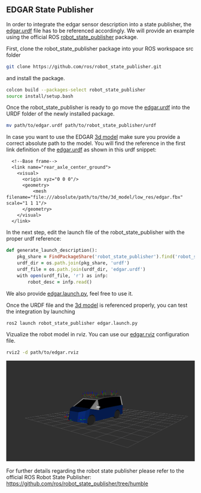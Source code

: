 ## EDGAR State Publisher

In order to integrate the edgar sensor description into a state publisher, the [edgar.urdf](../../source/sensor_parameter/edgar.urdf) file has to be referenced accordingly. 
We will provide an example using the official ROS [robot_state_publisher](https://github.com/ros/robot_state_publisher.git) package. 

First, clone the robot_state_publisher package into your ROS workspace src folder
```sh
git clone https://github.com/ros/robot_state_publisher.git
```
and install the package.

```sh
colcon build --packages-select robot_state_publisher
source install/setup.bash
```

Once the robot_state_publisher is ready to go move the [edgar.urdf](../../source/sensor_parameter/edgar.urdf) into the URDF folder of the newly installed package. 

```sh
mv path/to/edgar.urdf path/to/robot_state_publisher/urdf
```

In case you want to use the EDGAR [3d model](../../source/3d_model/low_res/edgar.fbx) make sure you provide a correct absolute path to the model. You will find the reference in the first link definition of the [edgar.urdf](../../source/sensor_parameter/edgar.urdf) as shown in this urdf snippet:

```
  <!--Base frame-->
  <link name="rear_axle_center_ground">
    <visual>
      <origin xyz="0 0 0"/>
      <geometry>
	      <mesh filename="file:///absolute/path/to/the/3d_model/low_res/edgar.fbx" scale="1 1 1"/>
      </geometry>
    </visual>
  </link>
```

In the next step, edit the launch file of the robot_state_publisher with the proper urdf reference:

```ruby
def generate_launch_description():
    pkg_share = FindPackageShare('robot_state_publisher').find('robot_state_publisher')
    urdf_dir = os.path.join(pkg_share, 'urdf')
    urdf_file = os.path.join(urdf_dir, 'edgar.urdf')
    with open(urdf_file, 'r') as infp:
        robot_desc = infp.read()
```

We also provide [edgar.launch.py](launch/edgar.launch.py), feel free to use it.

Once the URDF file and the [3d model](../../source/3d_model/low_res/edgar.fbx) is referenced properly, you can test the integration by launching 

```sh
ros2 launch robot_state_publisher edgar.launch.py
```

Vizualize the robot model in rviz. You can use our [edgar.rviz](rviz/edgar.rviz) configuration file.

```sh
rviz2 -d path/to/edgar.rviz
```


![Alt text](docs/edgar.png)


For further details regarding the robot state publisher please refer to the official ROS Robot State Publisher:
https://github.com/ros/robot_state_publisher/tree/humble
